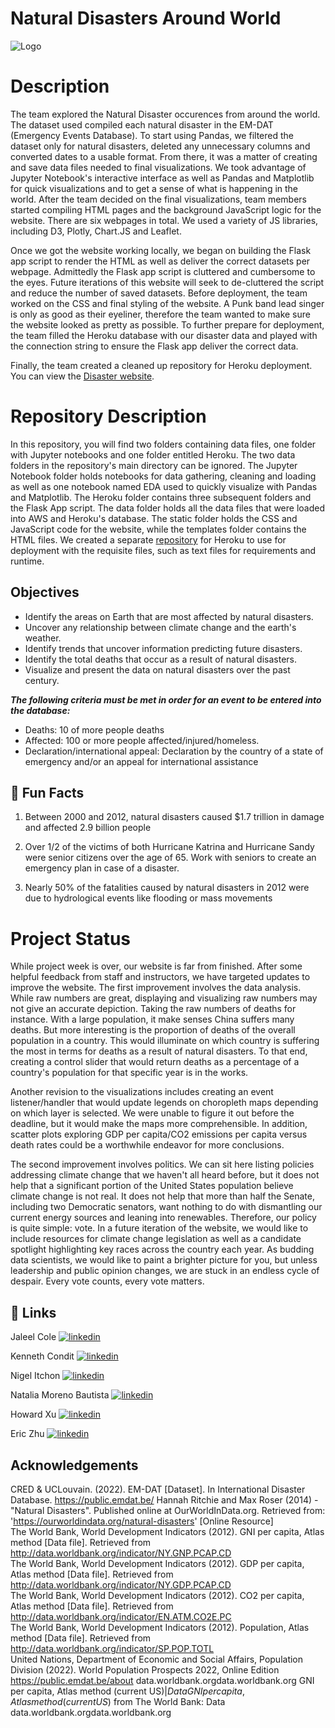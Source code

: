 # Natural Disasters Around World


![Logo](https://encrypted-tbn0.gstatic.com/images?q=tbn:ANd9GcRGoJJBsuXLDEAUAk7qqQg-URz8Odn4BADnIA&usqp=CAU) 
# Description
The team explored the Natural Disaster occurences from around the world. The dataset used compiled each natural disaster in the EM-DAT (Emergency Events Database). To start using Pandas, we filtered the dataset only for natural disasters, deleted any unnecessary columns and converted dates to a usable format. From there, it was a matter of creating and save data files needed to final visualizations. We took advantage of Jupyter Notebook's interactive interface as well as Pandas and Matplotlib for quick visualizations and to get a sense of what is happening in the world. After the team decided on the final visualizations, team members started compiling HTML pages and the background JavaScript logic for the website. There are six webpages in total. We used a variety of JS libraries, including D3, Plotly, Chart.JS and Leaflet.

Once we got the website working locally, we began on building the Flask app script to render the HTML as well as deliver the correct datasets per webpage. Admittedly the Flask app script is cluttered and cumbersome to the eyes. Future iterations of this website will seek to de-cluttered the script and reduce the number of saved datasets. Before deployment, the team worked on the CSS and final styling of the website. A Punk band lead singer is only as good as their eyeliner, therefore the team wanted to make sure the website looked as pretty as possible. To further prepare for deployment, the team filled the Heroku database with our disaster data and played with the connection string to ensure the Flask app deliver the correct data.

Finally, the team created a cleaned up repository for Heroku deployment. You can view the [Disaster website](https://n-disaster.herokuapp.com/).

# Repository Description
In this repository, you will find two folders containing data files, one folder with Jupyter notebooks and one folder entitled Heroku. The two data folders in the repository's main directory can be ignored. The Jupyter Notebook folder holds notebooks for data gathering, cleaning and loading as well as one notebook named EDA used to quickly visualize with Pandas and Matplotlib. The Heroku folder contains three subsequent folders and the Flask App script. The data folder holds all the data files that were loaded into AWS and Heroku's database. The static folder holds the CSS and JavaScript code for the website, while the templates folder contains the HTML files. We created a separate [repository](https://github.com/nitchon/disasters) for Heroku to use for deployment with the requisite files, such as text files for requirements and runtime.


## Objectives
- Identify the areas on Earth that are most affected by natural disasters.
- Uncover any relationship between climate change and the earth's weather.
- Identify trends that uncover information predicting future disasters.
- Identify the total deaths that occur as a result of natural disasters.
- Visualize and present the data on natural disasters over the past century. 


**_The following criteria must be met in order for an event to be entered into the database:_**
  -    Deaths: 10 of more people deaths
  -    Affected: 100 or more people affected/injured/homeless.
  -    Declaration/international appeal: Declaration by the country of a state of emergency and/or an appeal for international assistance



## 🚀 Fun Facts

1) 	Between 2000 and 2012, natural disasters caused $1.7 trillion in damage and affected 2.9 billion people  

2)  Over 1/2 of the victims of both Hurricane Katrina and Hurricane Sandy were senior citizens over the age of 65. Work with seniors to create an emergency plan in case of a disaster.  

3)  Nearly 50% of the fatalities caused by natural disasters in 2012 were due to hydrological events like flooding or mass movements


# Project Status
While project week is over, our website is far from finished. After some helpful feedback from staff and instructors, we have targeted updates to improve the website. The first improvement involves the data analysis. While raw numbers are great, displaying and visualizing raw numbers may not give an accurate depiction. Taking the raw numbers of deaths for instance. With a large population, it make senses China suffers many deaths. But more interesting is the proportion of deaths of the overall population in a country. This would illuminate on which country is suffering the most in terms for deaths as a result of natural disasters. To that end, creating a control slider that would return deaths as a percentage of a country's population for that specific year is in the works.

Another revision to the visualizations includes creating an event listener/handler that would update legends on choropleth maps depending on which layer is selected. We were unable to figure it out before the deadline, but it would make the maps more comprehensible. In addition, scatter plots exploring GDP per capita/CO2 emissions per capita versus death rates could be a worthwhile endeavor for more conclusions.

The second improvement involves politics. We can sit here listing policies addressing climate change that we haven't all heard before, but it does not help that a significant portion of the United States population believe climate change is not real. It does not help that more than half the Senate, including two Democratic senators, want nothing to do with dismantling our current energy sources and leaning into renewables. Therefore, our policy is quite simple: vote. In a future iteration of the website, we would like to include resources for climate change legislation as well as a candidate spotlight highlighting key races across the country each year. As budding data scientists, we would like to paint a brighter picture for you, but unless leadership and public opinion changes, we are stuck in an endless cycle of despair. Every vote counts, every vote matters.





## 🔗 Links

Jaleel Cole
[![linkedin](https://img.shields.io/badge/linkedin-0A66C2?style=for-the-badge&logo=linkedin&logoColor=white)](https://www.linkedin.com/in/jaleel-cole215/)

Kenneth Condit
[![linkedin](https://img.shields.io/badge/linkedin-0A66C2?style=for-the-badge&logo=linkedin&logoColor=white)](https://www.linkedin.com/in/ken-condit-402a6b203/)

Nigel Itchon
[![linkedin](https://img.shields.io/badge/linkedin-0A66C2?style=for-the-badge&logo=linkedin&logoColor=white)](https://www.linkedin.com/in/nitchon/)

Natalia Moreno Bautista
[![linkedin](https://img.shields.io/badge/linkedin-0A66C2?style=for-the-badge&logo=linkedin&logoColor=white)](https://www.linkedin.com/)

Howard Xu
[![linkedin](https://img.shields.io/badge/linkedin-0A66C2?style=for-the-badge&logo=linkedin&logoColor=white)](https://www.linkedin.com/)

Eric Zhu
[![linkedin](https://img.shields.io/badge/linkedin-0A66C2?style=for-the-badge&logo=linkedin&logoColor=white)](https://www.linkedin.com/)

## Acknowledgements

CRED & UCLouvain. (2022). EM-DAT [Dataset]. In International Disaster Database. https://public.emdat.be/
Hannah Ritchie and Max Roser (2014) - "Natural Disasters". Published online at OurWorldInData.org. Retrieved from: 'https://ourworldindata.org/natural-disasters' [Online Resource]  
The World Bank, World Development Indicators (2012). GNI per capita, Atlas method [Data file]. Retrieved from http://data.worldbank.org/indicator/NY.GNP.PCAP.CD  
The World Bank, World Development Indicators (2012). GDP per capita, Atlas method [Data file]. Retrieved from http://data.worldbank.org/indicator/NY.GDP.PCAP.CD  
The World Bank, World Development Indicators (2012). CO2 per capita, Atlas method [Data file]. Retrieved from http://data.worldbank.org/indicator/EN.ATM.CO2E.PC  
The World Bank, World Development Indicators (2012). Population, Atlas method [Data file]. Retrieved from http://data.worldbank.org/indicator/SP.POP.TOTL  
United Nations, Department of Economic and Social Affairs, Population Division (2022). World Population Prospects 2022, Online Edition
https://public.emdat.be/about
data.worldbank.orgdata.worldbank.org
GNI per capita, Atlas method (current US$) | Data  
GNI per capita, Atlas method (current US$) from The World Bank: Data  
data.worldbank.orgdata.worldbank.org  


